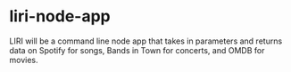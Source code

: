 # liri-node-app
 LIRI will be a command line node app that takes in parameters and returns data on Spotify for songs, Bands in Town for concerts, and OMDB for movies.
